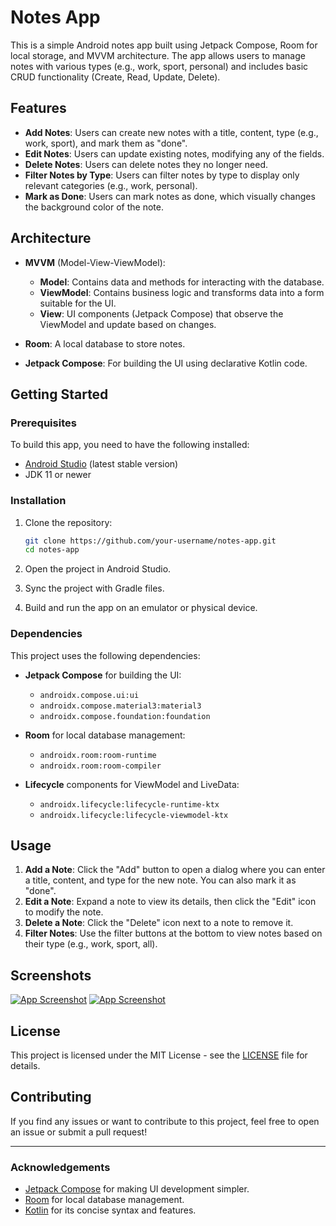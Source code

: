 # Notes App

This is a simple Android notes app built using Jetpack Compose, Room for local storage, and MVVM architecture. The app allows users to manage notes with various types (e.g., work, sport, personal) and includes basic CRUD functionality (Create, Read, Update, Delete).

## Features

- **Add Notes**: Users can create new notes with a title, content, type (e.g., work, sport), and mark them as "done".
- **Edit Notes**: Users can update existing notes, modifying any of the fields.
- **Delete Notes**: Users can delete notes they no longer need.
- **Filter Notes by Type**: Users can filter notes by type to display only relevant categories (e.g., work, personal).
- **Mark as Done**: Users can mark notes as done, which visually changes the background color of the note.

## Architecture

- **MVVM** (Model-View-ViewModel): 
  - **Model**: Contains data and methods for interacting with the database.
  - **ViewModel**: Contains business logic and transforms data into a form suitable for the UI.
  - **View**: UI components (Jetpack Compose) that observe the ViewModel and update based on changes.

- **Room**: A local database to store notes.
- **Jetpack Compose**: For building the UI using declarative Kotlin code.

## Getting Started

### Prerequisites

To build this app, you need to have the following installed:

- [Android Studio](https://developer.android.com/studio) (latest stable version)
- JDK 11 or newer

### Installation

1. Clone the repository:

    ```bash
    git clone https://github.com/your-username/notes-app.git
    cd notes-app
    ```

2. Open the project in Android Studio.

3. Sync the project with Gradle files.

4. Build and run the app on an emulator or physical device.

### Dependencies

This project uses the following dependencies:

- **Jetpack Compose** for building the UI:
  - `androidx.compose.ui:ui`
  - `androidx.compose.material3:material3`
  - `androidx.compose.foundation:foundation`
  
- **Room** for local database management:
  - `androidx.room:room-runtime`
  - `androidx.room:room-compiler`

- **Lifecycle** components for ViewModel and LiveData:
  - `androidx.lifecycle:lifecycle-runtime-ktx`
  - `androidx.lifecycle:lifecycle-viewmodel-ktx`

## Usage

1. **Add a Note**: Click the "Add" button to open a dialog where you can enter a title, content, and type for the new note. You can also mark it as "done".
2. **Edit a Note**: Expand a note to view its details, then click the "Edit" icon to modify the note.
3. **Delete a Note**: Click the "Delete" icon next to a note to remove it.
4. **Filter Notes**: Use the filter buttons at the bottom to view notes based on their type (e.g., work, sport, all).

## Screenshots

[![App Screenshot](screenshots/screenshot1.png)](https://github.com/Razmik2001/Notes/blob/master/Screenshot%20from%202025-04-04%2021-46-28.png)
[![App Screenshot](screenshots/screenshot2.png)](https://github.com/Razmik2001/Notes/blob/master/Screenshot%20from%202025-04-04%2021-46-38.png)

## License

This project is licensed under the MIT License - see the [LICENSE](LICENSE) file for details.

## Contributing

If you find any issues or want to contribute to this project, feel free to open an issue or submit a pull request!

---

### Acknowledgements

- [Jetpack Compose](https://developer.android.com/jetpack/compose) for making UI development simpler.
- [Room](https://developer.android.com/topic/libraries/architecture/room) for local database management.
- [Kotlin](https://kotlinlang.org/) for its concise syntax and features.

